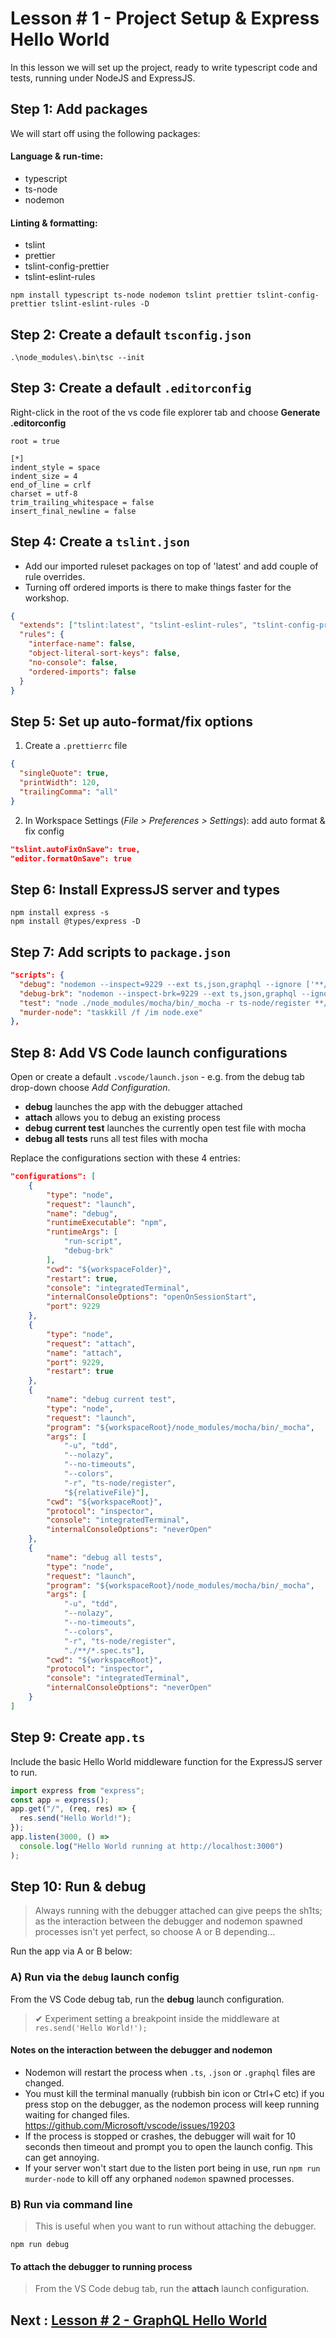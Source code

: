 # Lesson # 1 - Project Setup & Express Hello World

In this lesson we will set up the project, ready to write typescript code and tests, running under NodeJS and ExpressJS.

## Step 1: Add packages

We will start off using the following packages:

#### Language & run-time:

* typescript
* ts-node
* nodemon

#### Linting & formatting:

* tslint
* prettier
* tslint-config-prettier
* tslint-eslint-rules

```
npm install typescript ts-node nodemon tslint prettier tslint-config-prettier tslint-eslint-rules -D
```

## Step 2: Create a default `tsconfig.json`

```
.\node_modules\.bin\tsc --init
```

## Step 3: Create a default `.editorconfig`

Right-click in the root of the vs code file explorer tab and choose **Generate .editorconfig**

```
root = true

[*]
indent_style = space
indent_size = 4
end_of_line = crlf
charset = utf-8
trim_trailing_whitespace = false
insert_final_newline = false
```

## Step 4: Create a `tslint.json`

* Add our imported ruleset packages on top of 'latest' and add couple of rule overrides.
* Turning off ordered imports is there to make things faster for the workshop.

```json
{
  "extends": ["tslint:latest", "tslint-eslint-rules", "tslint-config-prettier"],
  "rules": {
    "interface-name": false,
    "object-literal-sort-keys": false,
    "no-console": false,
    "ordered-imports": false
  }
}
```

## Step 5: Set up auto-format/fix options

1.  Create a `.prettierrc` file

```json
{
  "singleQuote": true,
  "printWidth": 120,
  "trailingComma": "all"
}
```

2.  In Workspace Settings (_File > Preferences > Settings_): add auto format & fix config

```json
"tslint.autoFixOnSave": true,
"editor.formatOnSave": true
```

## Step 6: Install ExpressJS server and types

```
npm install express -s
npm install @types/express -D
```

## Step 7: Add scripts to `package.json`

```json
"scripts": {
  "debug": "nodemon --inspect=9229 --ext ts,json,graphql --ignore ['**/*.spec.ts'] -r ts-node/register ./app.ts",
  "debug-brk": "nodemon --inspect-brk=9229 --ext ts,json,graphql --ignore ['**/*.spec.ts'] -r ts-node/register ./app.ts",
  "test": "node ./node_modules/mocha/bin/_mocha -r ts-node/register **/*.spec.ts",
  "murder-node": "taskkill /f /im node.exe"
},
```

## Step 8: Add VS Code launch configurations

Open or create a default `.vscode/launch.json` - e.g. from the debug tab drop-down choose _Add Configuration_.

* **debug** launches the app with the debugger attached
* **attach** allows you to debug an existing process
* **debug current test** launches the currently open test file with mocha
* **debug all tests** runs all test files with mocha

Replace the configurations section with these 4 entries:

```json
"configurations": [
    {
        "type": "node",
        "request": "launch",
        "name": "debug",
        "runtimeExecutable": "npm",
        "runtimeArgs": [
            "run-script",
            "debug-brk"
        ],
        "cwd": "${workspaceFolder}",
        "restart": true,
        "console": "integratedTerminal",
        "internalConsoleOptions": "openOnSessionStart",
        "port": 9229
    },
    {
        "type": "node",
        "request": "attach",
        "name": "attach",
        "port": 9229,
        "restart": true
    },
    {
        "name": "debug current test",
        "type": "node",
        "request": "launch",
        "program": "${workspaceRoot}/node_modules/mocha/bin/_mocha",
        "args": [
            "-u", "tdd",
            "--nolazy",
            "--no-timeouts",
            "--colors",
            "-r", "ts-node/register",
            "${relativeFile}"],
        "cwd": "${workspaceRoot}",
        "protocol": "inspector",
        "console": "integratedTerminal",
        "internalConsoleOptions": "neverOpen"
    },
    {
        "name": "debug all tests",
        "type": "node",
        "request": "launch",
        "program": "${workspaceRoot}/node_modules/mocha/bin/_mocha",
        "args": [
            "-u", "tdd",
            "--nolazy",
            "--no-timeouts",
            "--colors",
            "-r", "ts-node/register",
            "./**/*.spec.ts"],
        "cwd": "${workspaceRoot}",
        "protocol": "inspector",
        "console": "integratedTerminal",
        "internalConsoleOptions": "neverOpen"
    }
]
```

## Step 9: Create `app.ts`

Include the basic Hello World middleware function for the ExpressJS server to run.

```ts
import express from "express";
const app = express();
app.get("/", (req, res) => {
  res.send("Hello World!");
});
app.listen(3000, () =>
  console.log("Hello World running at http://localhost:3000")
);
```

## Step 10: Run & debug

> Always running with the debugger attached can give peeps the sh1ts; as the interaction between the debugger and nodemon spawned processes isn't yet perfect, so choose A or B depending...

Run the app via A or B below:

### A) Run via the `debug` launch config

From the VS Code debug tab, run the **debug** launch configuration.

> ✔ Experiment setting a breakpoint inside the middleware at `res.send('Hello World!');`

#### Notes on the interaction between the debugger and nodemon

* Nodemon will restart the process when `.ts`, `.json` or `.graphql` files are changed.
* You must kill the terminal manually (rubbish bin icon or Ctrl+C etc) if you press stop on the debugger, as the nodemon process will keep running waiting for changed files. https://github.com/Microsoft/vscode/issues/19203
* If the process is stopped or crashes, the debugger will wait for 10 seconds then timeout and prompt you to open the launch config. This can get annoying.
* If your server won't start due to the listen port being in use, run `npm run murder-node` to kill off any orphaned `nodemon` spawned processes.

### B) Run via command line

> This is useful when you want to run without attaching the debugger.

```
npm run debug
```

#### To attach the debugger to running process

> From the VS Code debug tab, run the **attach** launch configuration.

## Next : [Lesson # 2 - GraphQL Hello World](lesson-2.md)
